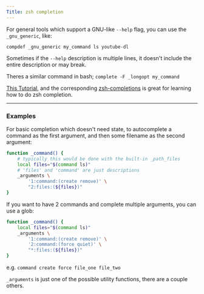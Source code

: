 ```yaml
---
Title: zsh completion
---
```


For general tools which support a GNU-like `--help` flag, you can use the `_gnu_generic`, like:

```
compdef _gnu_generic my_command ls youtube-dl
```

Sometimes if the `--help` description is multiple lines, it doesn't include the entire description or may break.

Theres a similar command in bash; `complete -F _longopt my_command`

[This Tutorial](https://github.com/zsh-users/zsh-completions/blob/master/zsh-completions-howto.org), and the corresponding [zsh-completions](https://github.com/zsh-users/zsh-completions) is great for learning how to do zsh completion.

---

### Examples

For basic completion which doesn't need state, to autocomplete a command as the first argument, and then some filename as the second argument:

```bash
function _command() {
	# typically this would be done with the built-in _path_files
	local files="$(command ls)"
	# 'files' and 'command' are just descriptions
	_arguments \
		'1:command:(create remove)' \
		"2:files:(${files})"
}
```

If you want to have 2 commands and complete multiple arguments, you can use a glob:

```bash
function _command() {
	local files="$(command ls)"
	_arguments \
		'1:command:(create remove)' \
		'2:command:(force quiet)' \
		"*:files:(${files})"
}
```

e.g. `command create force file_one file_two`

`_arguments` is just one of the possible utility functions, there are a couple others.
